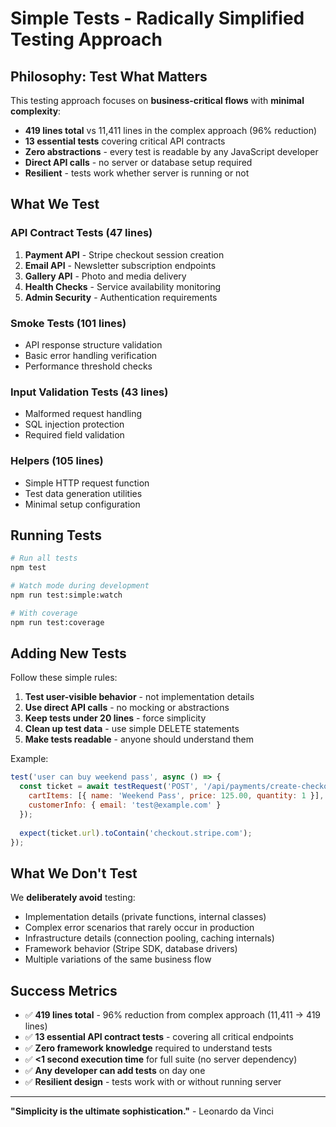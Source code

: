 # Simple Tests - Radically Simplified Testing Approach

## Philosophy: Test What Matters

This testing approach focuses on **business-critical flows** with **minimal complexity**:

- **419 lines total** vs 11,411 lines in the complex approach (96% reduction)
- **13 essential tests** covering critical API contracts
- **Zero abstractions** - every test is readable by any JavaScript developer
- **Direct API calls** - no server or database setup required
- **Resilient** - tests work whether server is running or not

## What We Test

### API Contract Tests (47 lines)
1. **Payment API** - Stripe checkout session creation
2. **Email API** - Newsletter subscription endpoints
3. **Gallery API** - Photo and media delivery
4. **Health Checks** - Service availability monitoring
5. **Admin Security** - Authentication requirements

### Smoke Tests (101 lines)
- API response structure validation
- Basic error handling verification
- Performance threshold checks

### Input Validation Tests (43 lines)
- Malformed request handling
- SQL injection protection
- Required field validation

### Helpers (105 lines)
- Simple HTTP request function
- Test data generation utilities
- Minimal setup configuration

## Running Tests

```bash
# Run all tests
npm test

# Watch mode during development
npm run test:simple:watch

# With coverage
npm run test:coverage
```

## Adding New Tests

Follow these simple rules:

1. **Test user-visible behavior** - not implementation details
2. **Use direct API calls** - no mocking or abstractions  
3. **Keep tests under 20 lines** - force simplicity
4. **Clean up test data** - use simple DELETE statements
5. **Make tests readable** - anyone should understand them

Example:
```javascript
test('user can buy weekend pass', async () => {
  const ticket = await testRequest('POST', '/api/payments/create-checkout-session', {
    cartItems: [{ name: 'Weekend Pass', price: 125.00, quantity: 1 }],
    customerInfo: { email: 'test@example.com' }
  });
  
  expect(ticket.url).toContain('checkout.stripe.com');
});
```

## What We Don't Test

We **deliberately avoid** testing:
- Implementation details (private functions, internal classes)
- Complex error scenarios that rarely occur in production  
- Infrastructure details (connection pooling, caching internals)
- Framework behavior (Stripe SDK, database drivers)
- Multiple variations of the same business flow

## Success Metrics

- ✅ **419 lines total** - 96% reduction from complex approach (11,411 → 419 lines)
- ✅ **13 essential API contract tests** - covering all critical endpoints
- ✅ **Zero framework knowledge** required to understand tests
- ✅ **<1 second execution time** for full suite (no server dependency)
- ✅ **Any developer can add tests** on day one
- ✅ **Resilient design** - tests work with or without running server

---

**"Simplicity is the ultimate sophistication."** - Leonardo da Vinci